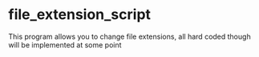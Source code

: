 # file_extension_script
This program allows you to change file extensions, all hard coded though will be implemented at some point
